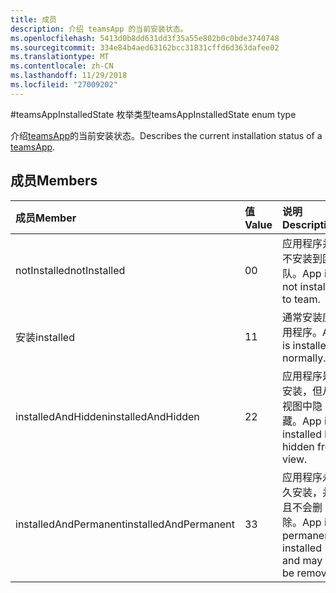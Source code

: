 ```yaml
---
title: 成员
description: 介绍 teamsApp 的当前安装状态。
ms.openlocfilehash: 5413d0b8dd631dd3f35a55e802b0c0bde3740748
ms.sourcegitcommit: 334e84b4aed63162bcc31831cffd6d363dafee02
ms.translationtype: MT
ms.contentlocale: zh-CN
ms.lasthandoff: 11/29/2018
ms.locfileid: "27009202"
---
```

#<a name="teamsappinstalledstate-enum-type"></a><span data-ttu-id="d958f-103">teamsAppInstalledState 枚举类型</span><span class="sxs-lookup"><span data-stu-id="d958f-103">teamsAppInstalledState enum type</span></span>



<span data-ttu-id="d958f-104">介绍[teamsApp](teamsapp.md)的当前安装状态。</span><span class="sxs-lookup"><span data-stu-id="d958f-104">Describes the current installation status of a [teamsApp](teamsapp.md).</span></span>

## <a name="members"></a><span data-ttu-id="d958f-105">成员</span><span class="sxs-lookup"><span data-stu-id="d958f-105">Members</span></span>

| <span data-ttu-id="d958f-106">成员</span><span class="sxs-lookup"><span data-stu-id="d958f-106">Member</span></span> | <span data-ttu-id="d958f-107">值</span><span class="sxs-lookup"><span data-stu-id="d958f-107">Value</span></span>| <span data-ttu-id="d958f-108">说明</span><span class="sxs-lookup"><span data-stu-id="d958f-108">Description</span></span> |
|:---------------|:--------|:----------|
|<span data-ttu-id="d958f-109">notInstalled</span><span class="sxs-lookup"><span data-stu-id="d958f-109">notInstalled</span></span>|<span data-ttu-id="d958f-110">0</span><span class="sxs-lookup"><span data-stu-id="d958f-110">0</span></span>|<span data-ttu-id="d958f-111">应用程序并不安装到团队。</span><span class="sxs-lookup"><span data-stu-id="d958f-111">App is not installed to team.</span></span>|
|<span data-ttu-id="d958f-112">安装</span><span class="sxs-lookup"><span data-stu-id="d958f-112">installed</span></span>|<span data-ttu-id="d958f-113">1</span><span class="sxs-lookup"><span data-stu-id="d958f-113">1</span></span>|<span data-ttu-id="d958f-114">通常安装应用程序。</span><span class="sxs-lookup"><span data-stu-id="d958f-114">App is installed normally.</span></span>|
|<span data-ttu-id="d958f-115">installedAndHidden</span><span class="sxs-lookup"><span data-stu-id="d958f-115">installedAndHidden</span></span>|<span data-ttu-id="d958f-116">2</span><span class="sxs-lookup"><span data-stu-id="d958f-116">2</span></span>|<span data-ttu-id="d958f-117">应用程序是安装，但从视图中隐藏。</span><span class="sxs-lookup"><span data-stu-id="d958f-117">App is installed but hidden from view.</span></span>|
|<span data-ttu-id="d958f-118">installedAndPermanent</span><span class="sxs-lookup"><span data-stu-id="d958f-118">installedAndPermanent</span></span>|<span data-ttu-id="d958f-119">3</span><span class="sxs-lookup"><span data-stu-id="d958f-119">3</span></span>|<span data-ttu-id="d958f-120">应用程序永久安装，并且不会删除。</span><span class="sxs-lookup"><span data-stu-id="d958f-120">App is permanently installed and may not be removed.</span></span>|
